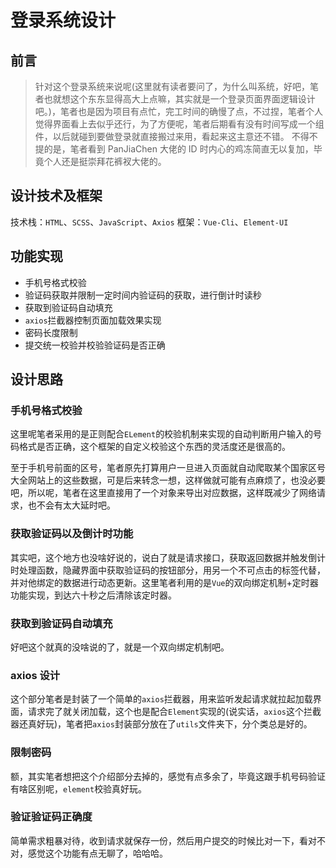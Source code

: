 # 登录系统设计

## 前言

> 针对这个登录系统来说呢(这里就有读者要问了，为什么叫系统，好吧，笔者也就想这个东东显得高大上点嘛，其实就是一个登录页面界面逻辑设计吧。)，笔者也是因为项目有点忙，完工时间的确慢了点，不过捏，笔者个人觉得界面看上去似乎还行，为了方便呢，笔者后期看有没有时间写成一个组件，以后就碰到要做登录就直接搬过来用，看起来这主意还不错。 不得不提的是，笔者看到 PanJiaChen 大佬的 ID 时内心的鸡冻简直无以复加，毕竟个人还是挺崇拜花裤衩大佬的。

## 设计技术及框架

技术栈：`HTML`、`SCSS`、`JavaScript`、`Axios`
框架：`Vue-Cli`、`Element-UI`

## 功能实现

- 手机号格式校验
- 验证码获取并限制一定时间内验证码的获取，进行倒计时读秒
- 获取到验证码自动填充
- `axios`拦截器控制页面加载效果实现
- 密码长度限制
- 提交统一校验并校验验证码是否正确

## 设计思路

### 手机号格式校验

这里呢笔者采用的是正则配合`ELement`的校验机制来实现的自动判断用户输入的号码格式是否正确，这个框架的自定义校验这个东西的灵活度还是很高的。

至于手机号前面的区号，笔者原先打算用户一旦进入页面就自动爬取某个国家区号大全网站上的这些数据，可是后来转念一想，这样做就可能有点麻烦了，也没必要吧，所以呢，笔者在这里直接用了一个对象来导出对应数据，这样既减少了网络请求，也不会有太大延时吧。

### 获取验证码以及倒计时功能

其实吧，这个地方也没啥好说的，说白了就是请求接口，获取返回数据并触发倒计时处理函数，隐藏界面中获取验证码的按钮部分，用另一个不可点击的标签代替，并对他绑定的数据进行动态更新。这里笔者利用的是`Vue`的双向绑定机制+定时器功能实现，到达六十秒之后清除该定时器。

### 获取到验证码自动填充

好吧这个就真的没啥说的了，就是一个双向绑定机制吧。

### axios 设计

这个部分笔者是封装了一个简单的`axios`拦截器，用来监听发起请求就拉起加载界面，请求完了就关闭加载，这个也是配合`Element`实现的(说实话，`axios`这个拦截器还真好玩)，笔者把`axios`封装部分放在了`utils`文件夹下，分个类总是好的。

### 限制密码

额，其实笔者想把这个介绍部分去掉的，感觉有点多余了，毕竟这跟手机号码验证有啥区别呢，`element`校验真好玩。

### 验证验证码正确度

简单需求粗暴对待，收到请求就保存一份，然后用户提交的时候比对一下，看对不对，感觉这个功能有点无聊了，哈哈哈。
